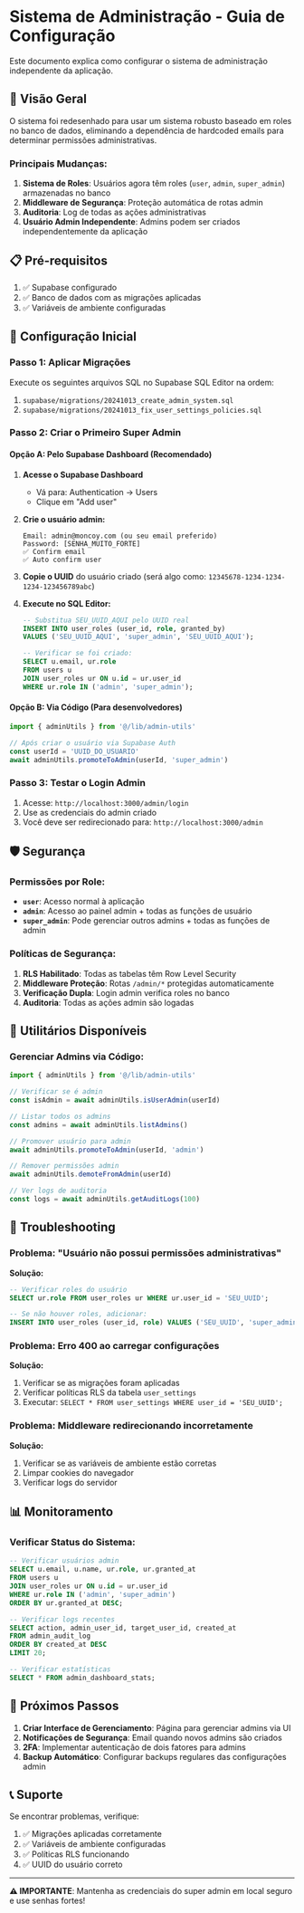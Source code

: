 # Sistema de Administração - Guia de Configuração

Este documento explica como configurar o sistema de administração independente da aplicação.

## 🔐 Visão Geral

O sistema foi redesenhado para usar um sistema robusto baseado em roles no banco de dados, eliminando a dependência de hardcoded emails para determinar permissões administrativas.

### Principais Mudanças:

1. **Sistema de Roles**: Usuários agora têm roles (`user`, `admin`, `super_admin`) armazenadas no banco
2. **Middleware de Segurança**: Proteção automática de rotas admin
3. **Auditoria**: Log de todas as ações administrativas
4. **Usuário Admin Independente**: Admins podem ser criados independentemente da aplicação

## 📋 Pré-requisitos

1. ✅ Supabase configurado
2. ✅ Banco de dados com as migrações aplicadas
3. ✅ Variáveis de ambiente configuradas

## 🚀 Configuração Inicial

### Passo 1: Aplicar Migrações

Execute os seguintes arquivos SQL no Supabase SQL Editor na ordem:

1. `supabase/migrations/20241013_create_admin_system.sql`
2. `supabase/migrations/20241013_fix_user_settings_policies.sql`

### Passo 2: Criar o Primeiro Super Admin

#### Opção A: Pelo Supabase Dashboard (Recomendado)

1. **Acesse o Supabase Dashboard**
   - Vá para: Authentication → Users
   - Clique em "Add user"

2. **Crie o usuário admin:**
   ```
   Email: admin@moncoy.com (ou seu email preferido)
   Password: [SENHA_MUITO_FORTE]
   ✅ Confirm email
   ✅ Auto confirm user
   ```

3. **Copie o UUID** do usuário criado (será algo como: `12345678-1234-1234-1234-123456789abc`)

4. **Execute no SQL Editor:**
   ```sql
   -- Substitua SEU_UUID_AQUI pelo UUID real
   INSERT INTO user_roles (user_id, role, granted_by) 
   VALUES ('SEU_UUID_AQUI', 'super_admin', 'SEU_UUID_AQUI');
   
   -- Verificar se foi criado:
   SELECT u.email, ur.role 
   FROM users u 
   JOIN user_roles ur ON u.id = ur.user_id 
   WHERE ur.role IN ('admin', 'super_admin');
   ```

#### Opção B: Via Código (Para desenvolvedores)

```typescript
import { adminUtils } from '@/lib/admin-utils'

// Após criar o usuário via Supabase Auth
const userId = 'UUID_DO_USUARIO'
await adminUtils.promoteToAdmin(userId, 'super_admin')
```

### Passo 3: Testar o Login Admin

1. Acesse: `http://localhost:3000/admin/login`
2. Use as credenciais do admin criado
3. Você deve ser redirecionado para: `http://localhost:3000/admin`

## 🛡️ Segurança

### Permissões por Role:

- **`user`**: Acesso normal à aplicação
- **`admin`**: Acesso ao painel admin + todas as funções de usuário
- **`super_admin`**: Pode gerenciar outros admins + todas as funções de admin

### Políticas de Segurança:

1. **RLS Habilitado**: Todas as tabelas têm Row Level Security
2. **Middleware Proteção**: Rotas `/admin/*` protegidas automaticamente
3. **Verificação Dupla**: Login admin verifica roles no banco
4. **Auditoria**: Todas as ações admin são logadas

## 🔧 Utilitários Disponíveis

### Gerenciar Admins via Código:

```typescript
import { adminUtils } from '@/lib/admin-utils'

// Verificar se é admin
const isAdmin = await adminUtils.isUserAdmin(userId)

// Listar todos os admins
const admins = await adminUtils.listAdmins()

// Promover usuário para admin
await adminUtils.promoteToAdmin(userId, 'admin')

// Remover permissões admin
await adminUtils.demoteFromAdmin(userId)

// Ver logs de auditoria
const logs = await adminUtils.getAuditLogs(100)
```

## 🐛 Troubleshooting

### Problema: "Usuário não possui permissões administrativas"

**Solução:**
```sql
-- Verificar roles do usuário
SELECT ur.role FROM user_roles ur WHERE ur.user_id = 'SEU_UUID';

-- Se não houver roles, adicionar:
INSERT INTO user_roles (user_id, role) VALUES ('SEU_UUID', 'super_admin');
```

### Problema: Erro 400 ao carregar configurações

**Solução:**
1. Verificar se as migrações foram aplicadas
2. Verificar políticas RLS da tabela `user_settings`
3. Executar: `SELECT * FROM user_settings WHERE user_id = 'SEU_UUID';`

### Problema: Middleware redirecionando incorretamente

**Solução:**
1. Verificar se as variáveis de ambiente estão corretas
2. Limpar cookies do navegador
3. Verificar logs do servidor

## 📊 Monitoramento

### Verificar Status do Sistema:

```sql
-- Verificar usuários admin
SELECT u.email, u.name, ur.role, ur.granted_at
FROM users u
JOIN user_roles ur ON u.id = ur.user_id
WHERE ur.role IN ('admin', 'super_admin')
ORDER BY ur.granted_at DESC;

-- Verificar logs recentes
SELECT action, admin_user_id, target_user_id, created_at
FROM admin_audit_log
ORDER BY created_at DESC
LIMIT 20;

-- Verificar estatísticas
SELECT * FROM admin_dashboard_stats;
```

## 🔄 Próximos Passos

1. **Criar Interface de Gerenciamento**: Página para gerenciar admins via UI
2. **Notificações de Segurança**: Email quando novos admins são criados
3. **2FA**: Implementar autenticação de dois fatores para admins
4. **Backup Automático**: Configurar backups regulares das configurações admin

## 📞 Suporte

Se encontrar problemas, verifique:

1. ✅ Migrações aplicadas corretamente
2. ✅ Variáveis de ambiente configuradas
3. ✅ Políticas RLS funcionando
4. ✅ UUID do usuário correto

---

**⚠️ IMPORTANTE**: Mantenha as credenciais do super admin em local seguro e use senhas fortes!